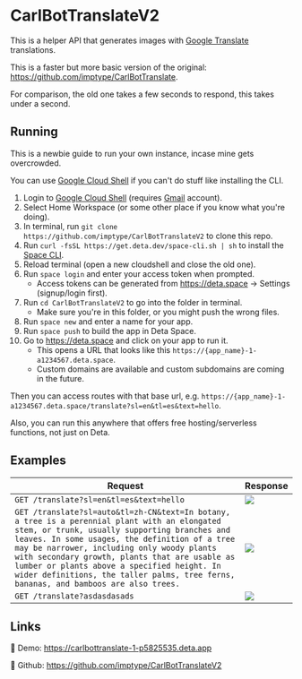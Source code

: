 # CarlBotTranslateV2
This is a helper API that generates images with [Google Translate](https://translate.google.com) translations.

This is a faster but more basic version of the original: https://github.com/imptype/CarlBotTranslate.

For comparison, the old one takes a few seconds to respond, this takes under a second.

## Running

This is a newbie guide to run your own instance, incase mine gets overcrowded.

You can use [Google Cloud Shell](shell.cloud.google.com) if you can't do stuff like installing the CLI.

1. Login to [Google Cloud Shell](shell.cloud.google.com) (requires [Gmail](https://mail.google.com) account).
2. Select Home Workspace (or some other place if you know what you're doing).
3. In terminal, run `git clone https://github.com/imptype/CarlBotTranslateV2` to clone this repo.
4. Run `curl -fsSL https://get.deta.dev/space-cli.sh | sh` to install the [Space CLI](https://deta.space/docs/en/reference/cli).
5. Reload terminal (open a new cloudshell and close the old one).
6. Run `space login` and enter your access token when prompted.
    - Access tokens can be generated from https://deta.space -> Settings (signup/login first).
7. Run `cd CarlBotTranslateV2` to go into the folder in terminal.
    - Make sure you're in this folder, or you might push the wrong files.
8. Run `space new` and enter a name for your app.
9. Run `space push` to build the app in Deta Space.
10. Go to https://deta.space and click on your app to run it.
    - This opens a URL that looks like this `https://{app_name}-1-a1234567.deta.space`.
    - Custom domains are available and custom subdomains are coming in the future.

Then you can access routes with that base url, e.g. `https://{app_name}-1-a1234567.deta.space/translate?sl=en&tl=es&text=hello`.

Also, you can run this anywhere that offers free hosting/serverless functions, not just on Deta.

## Examples

Request | Response
--- | ---
`GET /translate?sl=en&tl=es&text=hello` | ![](https://i.imgur.com/96qQMou.png)
`GET /translate?sl=auto&tl=zh-CN&text=In botany, a tree is a perennial plant with an elongated stem, or trunk, usually supporting branches and leaves. In some usages, the definition of a tree may be narrower, including only woody plants with secondary growth, plants that are usable as lumber or plants above a specified height. In wider definitions, the taller palms, tree ferns, bananas, and bamboos are also trees.` | ![](https://i.imgur.com/ajqFwLE.png)
`GET /translate?asdasdasads` | ![](https://i.imgur.com/LWOyLm8.png)

## Links
🔗 Demo: https://carlbottranslate-1-p5825535.deta.app

🔗 Github: https://github.com/imptype/CarlBotTranslateV2
